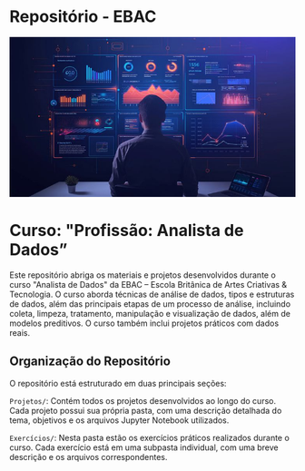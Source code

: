 # Repositório - EBAC

<p align="center">
  <img src="Analyst Dashboard Interface.jpeg" alt="Banner">
</p>

# Curso: "Profissão: Analista de Dados”

Este repositório abriga os materiais e projetos desenvolvidos durante o curso "Analista de Dados" da EBAC – Escola Britânica de Artes Criativas & Tecnologia. O curso aborda técnicas de análise de dados, tipos e estruturas de dados, além das principais etapas de um processo de análise, incluindo coleta, limpeza, tratamento, manipulação e visualização de dados, além de modelos preditivos. O curso também inclui projetos práticos com dados reais.

## Organização do Repositório

O repositório está estruturado em duas principais seções:

```Projetos/```: Contém todos os projetos desenvolvidos ao longo do curso. Cada projeto possui sua própria pasta, com uma descrição detalhada do tema, objetivos e os arquivos Jupyter Notebook utilizados.

```Exercícios/```: Nesta pasta estão os exercícios práticos realizados durante o curso. Cada exercício está em uma subpasta individual, com uma breve descrição e os arquivos correspondentes.
